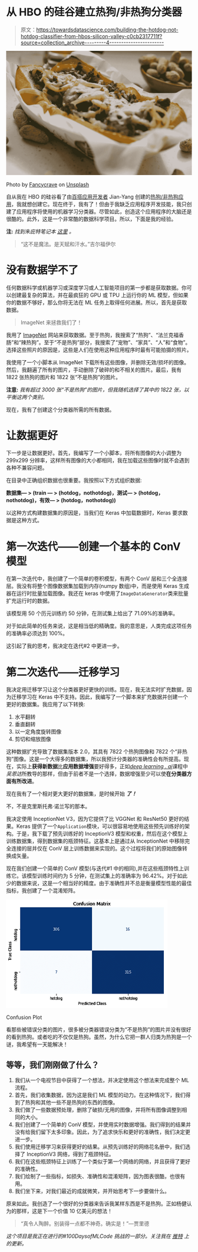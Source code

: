 # 从 HBO 的硅谷建立热狗/非热狗分类器

> 原文：<https://towardsdatascience.com/building-the-hotdog-not-hotdog-classifier-from-hbos-silicon-valley-c0cb2317711f?source=collection_archive---------4----------------------->

![](img/52f2c1ef6c7b9dd8950cd452246434da.png)

Photo by [Fancycrave](https://unsplash.com/@fancycrave?utm_source=medium&utm_medium=referral) on [Unsplash](https://unsplash.com?utm_source=medium&utm_medium=referral)

自从我在 HBO 的硅谷看了由[百搭应用开发者](https://www.hbo.com/silicon-valley/cast-and-crew/jian-yang) Jian-Yang 创建的[热狗/非热狗应用](https://youtu.be/ACmydtFDTGs)，我就想创建它。现在终于，我有了！但由于我缺乏应用程序开发技能，我只创建了应用程序将使用的机器学习分类器。尽管如此，创造这个应用程序的大脑还是很酷的。此外，这是一个非常酷的数据科学项目。所以，下面是我的经验。

**注:** *找到朱庇特笔记本* [*这里*](https://github.com/J-Yash/Hotdog-Not-Hotdog) *。*

> “这不是魔法。是天赋和汗水。”吉尔福伊尔

# 没有数据学不了

任何数据科学或机器学习或深度学习或人工智能项目的第一步都是获取数据。你可以创建最复杂的算法，并在最疯狂的 GPU 或 TPU 上运行你的 ML 模型，但如果你的数据不够好，那么你将无法在 ML 任务上取得任何进展。所以，首先是获取数据。

> ImageNet 来拯救我们了！

我用了 [ImageNet](http://image-net.org/) 网站来获取数据。至于热狗，我搜索了“热狗”、“法兰克福香肠”和“辣热狗”。至于“不是热狗”部分，我搜索了“宠物”、“家具”、“人”和“食物”。选择这些照片的原因是，这些是人们在使用这种应用程序时最有可能拍摄的照片。

我使用了一个小脚本从 ImageNet 下载所有这些图像，并删除无效/损坏的图像。然后，我翻遍了所有的图片，手动删除了破碎的和不相关的图片。最后，我有 1822 张热狗的图片和 1822 张“不是热狗”的图片。

**注意:** *我有超过 3000 张“不是热狗”的图片，但我随机选择了其中的 1822 张，以平衡这两个类别。*

现在，我有了创建这个分类器所需的所有数据。

# 让数据更好

下一步是让数据更好。首先，我编写了一个小脚本，将所有图像的大小调整为 299x299 分辨率，这样所有图像的大小都相同，我在加载这些图像时就不会遇到各种不兼容问题。

在目录中正确组织数据也很重要。我按照以下方式组织数据:

**数据集— > (train — > (hotdog，nothotdog)，测试— > (hotdog，nothotdog)，有效— > (hotdog，nothotdog))**

以这种方式构建数据集的原因是，当我们在 Keras 中加载数据时，Keras 要求数据是这种方式。

# 第一次迭代——创建一个基本的 ConV 模型

在第一次迭代中，我创建了一个简单的卷积模型，有两个 ConV 层和三个全连接层。我没有将整个图像数据集加载到内存(numpy 数组)中，而是使用 Keras 生成器在运行时批量加载图像。我还在 keras 中使用了`ImageDataGenerator`类来批量扩充运行时的数据。

该模型用 50 个历元训练约 50 分钟，在测试集上给出了 71.09%的准确率。

对于如此简单的任务来说，这是相当低的精确度。我的意思是，人类完成这项任务的准确率必须达到 100%。

这引起了我的思考，我决定在迭代#2 中更进一步。

# 第二次迭代——迁移学习

我决定用迁移学习让这个分类器更好更快的训练。现在，我无法实时扩充数据，因为迁移学习在 Keras 中不支持。因此，我编写了一个脚本来扩充数据并创建一个更好的数据集。我应用了以下转换:

1.  水平翻转
2.  垂直翻转
3.  以一定角度旋转图像
4.  剪切和缩放图像

这种数据扩充导致了数据集版本 2.0，其具有 7822 个热狗图像和 7822 个“非热狗”图像。这是一个大得多的数据集，所以我预计分类器的准确性会有所提高。现在，实际上**获得新数据**比**应用数据增强**要好得多，正如[*deep learning . ai*](https://www.deeplearning.ai/)课程中*吴恩达*所教导的那样，但由于前者不是一个选择，数据增强至少可以使**在分类器方面有所改进**。

现在我有了一个相对更大更好的数据集，是时候开始 ***了！***

不，不是克里斯托弗·诺兰写的那本。

我决定使用 InceptionNet V3，因为它提供了比 VGGNet 和 ResNet50 更好的结果。Keras 提供了一个`Application`模块，可以很容易地使用这些预先训练好的架构。于是，我下载了预先训练好的 InceptionV3 模型和权重，然后在这个模型上训练数据集，得到数据集的瓶颈特征。这基本上是通过从 InceptionNet 中移除完全连接的层并仅在 ConV 层上训练数据来实现的。这个过程将我们的原始图像转换成矢量。

现在我们创建一个简单的 ConV 模型(与迭代#1 中的相同),并在这些瓶颈特性上训练它。该模型训练时间约为 5 分钟，在测试集上的准确率为 96.42%。对于如此少的数据来说，这是一个相当好的精度。由于准确性并不总是衡量模型性能的最佳指标，我创建了一个混淆矩阵。

![](img/fa92d7e545348c094b6aabe3788f1e74.png)

Confusion Plot

看那些被错误分类的图片，很多被分类器错误分类为“不是热狗”的图片并没有很好的看到热狗。或者吃的不仅仅是热狗。虽然，为什么它把一群人归类为热狗是一个谜，我希望有一天能解决！

## 等等，我们刚刚做了什么？

1.  我们从一个电视节目中获得了一个想法，并决定使用这个想法来完成整个 ML 流程。
2.  首先，我们收集数据，因为这是我们 ML 模型的动力。在这种情况下，我们得到了热狗和其他一些不是热狗的东西的图像。
3.  我们做了一些数据预处理，删除了破损/无用的图像，并将所有图像调整到相同的大小。
4.  我们创建了一个简单的 ConV 模型，并使用实时数据增强。我们得到的结果并没有给我们留下太多印象。因此，为了追求快乐和更好的准确性，我们决定更进一步。
5.  我们使用迁移学习来获得更好的结果。从预先训练好的网络花名册中，我们选择了 InceptionV3 网络，得到了瓶颈特征。
6.  我们在这些瓶颈特征上训练了一个类似于第一个网络的网络，并且获得了更好的准确性。
7.  我们绘制了一些指标，如损失、准确性和混淆矩阵，因为图表很酷，也很有用。
8.  我们坐下来，对我们最近的成就微笑，并开始思考下一步要做什么。

原来如此。我创造了一个很好的分类器来告诉我某样东西是不是热狗。正如杨健认为的那样，这是下一个价值 10 亿美元的想法！

> “真令人陶醉。别装得一点都不神奇。确实是！”—贾里德

*这个项目是我正在进行的#100DaysofMLCode 挑战的一部分。关注我在* [*推特*](http://twitter.com/iamjyash) *上的更新。*